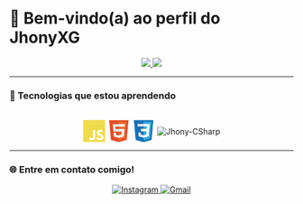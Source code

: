 # 👋 Bem-vindo(a) ao perfil do **JhonyXG**

<div align="center">
  <a href="https://github.com/JhonyXG">
    <img height="180em" src="https://github-readme-stats.vercel.app/api?username=jhonyxg&show_icons=true&theme=tokyonight&include_all_commits=true&count_private=true"/>
    <img height="180em" src="https://github-readme-stats.vercel.app/api/top-langs/?username=jhonyxg&layout=compact&langs_count=6&theme=tokyonight&cache_seconds=1"/>
  </a>
</div>

---

### 🧠 Tecnologias que estou aprendendo

<div style="display: inline_block" align="center"><br>
  <img align="center" alt="Jhony-Js" height="40" width="40" src="https://raw.githubusercontent.com/devicons/devicon/master/icons/javascript/javascript-plain.svg">
  <img align="center" alt="Jhony-HTML" height="40" width="40" src="https://raw.githubusercontent.com/devicons/devicon/master/icons/html5/html5-original.svg">
  <img align="center" alt="Jhony-CSS" height="40" width="40" src="https://raw.githubusercontent.com/devicons/devicon/master/icons/css3/css3-original.svg">
  <img align="center" alt="Jhony-CSharp" height="40" width="40" src="https://cdn.jsdelivr.net/gh/devicons/devicon/icons/csharp/csharp-original.svg">
</div>


---

### 🌐 Entre em contato comigo!

<div align="center">
  <a href="https://www.instagram.com/jhonatankkkj/" target="_blank">
    <img src="https://img.shields.io/badge/-Instagram-%23E4405F?style=for-the-badge&logo=instagram&logoColor=white" alt="Instagram">
  </a>
  <a href="mailto:jhonatanalvespessoal@gmail.com" target="_blank">
    <img src="https://img.shields.io/badge/-Gmail-%23333?style=for-the-badge&logo=gmail&logoColor=white" alt="Gmail">
  </a>
</div>
